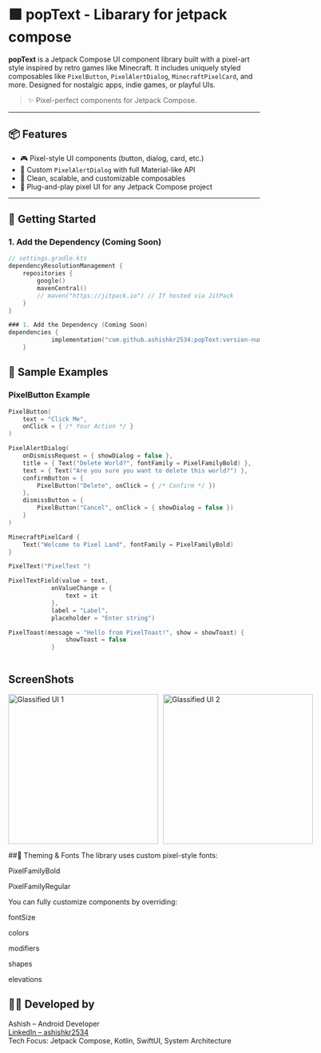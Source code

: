 # 🟩 popText - Libarary for jetpack compose 

**popText** is a Jetpack Compose UI component library built with a pixel-art style inspired by retro games like Minecraft. It includes uniquely styled composables like `PixelButton`, `PixelAlertDialog`, `MinecraftPixelCard`, and more. Designed for nostalgic apps, indie games, or playful UIs.

> ✨ Pixel-perfect components for Jetpack Compose.

---

## 📦 Features

- 🎮 Pixel-style UI components (button, dialog, card, etc.)
- 💬 Custom `PixelAlertDialog` with full Material-like API
- 📐 Clean, scalable, and customizable composables
- 🧩 Plug-and-play pixel UI for any Jetpack Compose project

---

## 🚀 Getting Started

### 1. Add the Dependency (Coming Soon)

```kotlin
// settings.gradle.kts
dependencyResolutionManagement {
    repositories {
        google()
        mavenCentral()
        // maven("https://jitpack.io") // If hosted via JitPack
    }
}

### 1. Add the Dependency (Coming Soon)
dependencies {
	        implementation("com.github.ashishkr2534:popText:version-number")
	}

```

## 🚀 Sample Examples

### PixelButton Example

```kotlin
PixelButton(
    text = "Click Me",
    onClick = { /* Your Action */ }
)

PixelAlertDialog(
    onDismissRequest = { showDialog = false },
    title = { Text("Delete World?", fontFamily = PixelFamilyBold) },
    text = { Text("Are you sure you want to delete this world?") },
    confirmButton = {
        PixelButton("Delete", onClick = { /* Confirm */ })
    },
    dismissButton = {
        PixelButton("Cancel", onClick = { showDialog = false })
    }
)

MinecraftPixelCard {
    Text("Welcome to Pixel Land", fontFamily = PixelFamilyBold)
}

PixelText("PixelText ")

PixelTextField(value = text,
            onValueChange = {
                text = it
            },
            label = "Label",
            placeholder = "Enter string")

PixelToast(message = "Hello from PixelToast!", show = showToast) {
                showToast = false
            }



```
## ScreenShots
<div style="display: flex; gap: 10px;">
  <img src="https://github.com/user-attachments/assets/99b884c4-efe6-4f6d-92ce-dfa51127ab9a" alt="Glassified UI 1" width="300"/>
  <img src="https://github.com/user-attachments/assets/4e6087ff-3979-4332-9603-eaf6d99c3c47" alt="Glassified UI 2" width="300"/>
    
</div>


##🎨 Theming & Fonts
The library uses custom pixel-style fonts:

PixelFamilyBold

PixelFamilyRegular

You can fully customize components by overriding:

fontSize

colors

modifiers

shapes

elevations


## 👨‍💻 Developed by  
Ashish – Android Developer  
[LinkedIn – ashishkr2534](https://www.linkedin.com/in/ashishkr2534)  
Tech Focus: Jetpack Compose, Kotlin, SwiftUI, System Architecture
